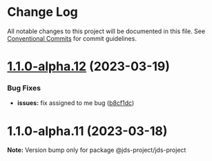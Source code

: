 # Change Log

All notable changes to this project will be documented in this file.
See [Conventional Commits](https://conventionalcommits.org) for commit guidelines.

# [1.1.0-alpha.12](https://github.com/rem029/jds-project/compare/v1.1.0-alpha.11...v1.1.0-alpha.12) (2023-03-19)


### Bug Fixes

* **issues:** fix assigned to me bug ([b8cf1dc](https://github.com/rem029/jds-project/commit/b8cf1dc90ce5d95a864143e312dd883dcb70663e))





# 1.1.0-alpha.11 (2023-03-18)

**Note:** Version bump only for package @jds-project/jds-project
